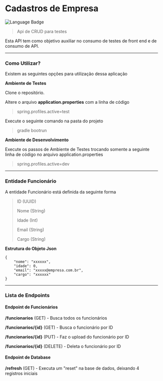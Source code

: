 # Cadastros de Empresa

![Language Badge](https://img.shields.io/badge/Language-Kotlin-orange)

> Api de CRUD para testes

Esta API tem como objetivo auxiliar no consumo de testes de front end e de consumo de API.

---

### Como Utilizar?

Existem as seguintes opções para utilização dessa aplicação

**Ambiente de Testes**

Clone o repositório.

Altere o arquivo **application.properties** com a linha de código 

> spring.profiles.active=test

Execute o seguinte comando na pasta do projeto

> gradle bootrun

**Ambiente de Desenvolvimento**

Execute os passos de Ambiente de Testes trocando somente a seguinte linha de código no arquivo application.properties

> spring.profiles.active=dev

---

### Entidade Funcionário

A entidade Funcionário está definida da seguinte forma

>ID (UUID)
>
>Nome (String)
>
>Idade (Int)
>
>Email (String)
>
>Cargo (String)


**Estrutura do Objeto Json**
```
{
    "nome": "xxxxxx",
    "idade": 0,
    "email": "xxxxx@empresa.com.br",
    "cargo": "xxxxxx"
}
```

---

### Lista de Endpoints

#### Endpoint de Funcionários

**/funcionarios** (GET) - Busca todos os funcionários

**/funcionarios/{id}** (GET) - Busca o funcionário por ID

**/funcionarios/{id}** (PUT) - Faz o upload do funcionário por ID

**/funcionarios/{id}** (DELETE) - Deleta o funcionário por ID

#### Endpoint de Database

**/refresh** (GET) - Executa um "reset" na base de dados, deixando 4 registros iniciais
